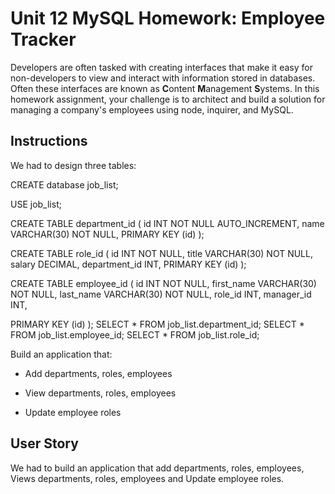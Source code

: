 # Unit 12 MySQL Homework: Employee Tracker

Developers are often tasked with creating interfaces that make it easy for non-developers to view and interact with information stored in databases. Often these interfaces are known as **C**ontent **M**anagement **S**ystems. In this homework assignment, your challenge is to architect and build a solution for managing a company's employees using node, inquirer, and MySQL.

## Instructions

We had to design three tables:

CREATE database job_list;

USE job_list;

CREATE TABLE department_id (
  id INT NOT NULL AUTO_INCREMENT,
  name VARCHAR(30) NOT NULL,
  PRIMARY KEY (id)
);

CREATE TABLE role_id (
  id INT NOT NULL,
  title VARCHAR(30) NOT NULL,
  salary DECIMAL,
  department_id INT,
  PRIMARY KEY (id)
);

CREATE TABLE employee_id (
  id INT NOT NULL,
  first_name VARCHAR(30) NOT NULL,
  last_name VARCHAR(30) NOT NULL,
  role_id INT,
  manager_id INT,

  PRIMARY KEY (id)
);
SELECT * FROM job_list.department_id;
SELECT * FROM job_list.employee_id;
SELECT * FROM job_list.role_id;

Build an application that:

  * Add departments, roles, employees

  * View departments, roles, employees

  * Update employee roles


## User Story

We had to build an application that  add departments, roles, employees, Views departments, roles, employees and Update employee roles.
